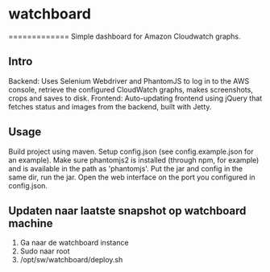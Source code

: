 # watchboard
=============
Simple dashboard for Amazon Cloudwatch graphs.

Intro
-----
Backend: Uses Selenium Webdriver and PhantomJS to log in to the AWS console, retrieve the configured CloudWatch graphs, makes screenshots, crops and saves to disk.
Frontend: Auto-updating frontend using jQuery that fetches status and images from the backend, built with Jetty.

Usage
-----
Build project using maven.
Setup config.json (see config.example.json for an example).
Make sure phantomjs2 is installed (through npm, for example) and is available in the path as 'phantomjs'.
Put the jar and config in the same dir, run the jar.
Open the web interface on the port you configured in config.json.

Updaten naar laatste snapshot op watchboard machine
-----
1) Ga naar de watchboard instance
2) Sudo naar root
3) /opt/sw/watchboard/deploy.sh
